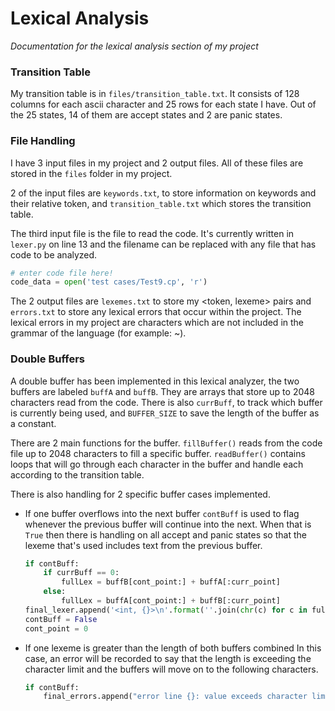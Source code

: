 # Lexical Analysis
*Documentation for the lexical analysis section of my project*

### Transition Table
My transition table is in `files/transition_table.txt`. It consists of 128 columns for each ascii character and 25 rows for each state I have. Out of the 25 states, 14 of them are accept states and 2 are panic states. 

### File Handling
I have 3 input files in my project and 2 output files. All of these files are stored in the `files` folder in my project.

 2 of the input files are `keywords.txt`, to store information on keywords and their relative token, and `transition_table.txt` which stores the transition table. 

 The third input file is the file to read the code. It's currently written in `lexer.py` on line 13 and the filename can be replaced with any file that has code to be analyzed. 
 ``` python
 # enter code file here!
code_data = open('test cases/Test9.cp', 'r')
 ```

 The 2 output files are `lexemes.txt` to store my <token, lexeme> pairs and `errors.txt` to store any lexical errors that occur within the project. The lexical errors in my project are characters which are not included in the grammar of the language (for example: ~). 

 ### Double Buffers
 A double buffer has been implemented in this lexical analyzer, the two buffers are labeled `buffA` and `buffB`. They are arrays that store up to 2048 characters read from the code. There is also `currBuff`, to track which buffer is currently being used, and `BUFFER_SIZE` to save the length of the buffer as a constant.

 There are 2 main functions for the buffer. `fillBuffer()` reads from the code file up to 2048 characters to fill a specific buffer. `readBuffer()` contains loops that will go through each character in the buffer and handle each according to the transition table. 

 There is also handling for 2 specific buffer cases implemented. 
* If one buffer overflows into the next buffer
    `contBuff` is used to flag whenever the previous buffer will continue into the next. When that is `True` then there is handling on all accept and panic states so that the lexeme that's used includes text from the previous buffer.
    ``` python
    if contBuff:
        if currBuff == 0:
            fullLex = buffB[cont_point:] + buffA[:curr_point]
        else: 
            fullLex = buffA[cont_point:] + buffB[:curr_point]
    final_lexer.append('<int, {}>\n'.format(''.join(chr(c) for c in fullLex)))
    contBuff = False
    cont_point = 0
    ```
* If one lexeme is greater than the length of both buffers combined
    In this case, an error will be recorded to say that the length is exceeding the character limit and the buffers will move on to the following characters.
    ```python
    if contBuff:
        final_errors.append("error line {}: value exceeds character limit\n".format(line))
    ```
